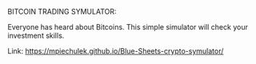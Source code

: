 BITCOIN TRADING SYMULATOR:

Everyone has heard about Bitcoins. This simple simulator will check your investment skills.
  

Link: https://mpiechulek.github.io/Blue-Sheets-crypto-symulator/
